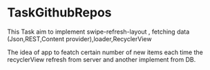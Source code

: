# TaskGithubRepos
This Task aim to implement swipe-refresh-layout , fetching data (Json,REST,Content provider),loader,RecyclerView

The idea of app to featch certain number of new items each time the recyclerView  refresh from server and another implement from DB.
